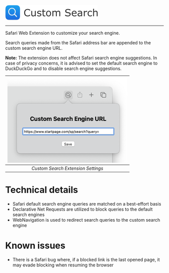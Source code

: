 ![](Resources/LogoCaption.png)

-----

Safari Web Extension to customize your search engine.

Search queries made from the Safari address bar are appended to the custom search engine URL.

**Note:** The extension does not affect Safari search engine suggestions. In case of privacy concerns, it is advised to set the default search engine to DuckDuckGo and to disable search engine suggestions.

|![Extension Settings](Resources/ExtensionSettings.png)|
|:--:| 
| *Custom Search Extension Settings* |

# Technical details
* Safari default search engine queries are matched on a best-effort basis
* Declarative Net Requests are utilized to block queries to the default search engines
* WebNavigation is used to redirect search queries to the custom search engine

# Known issues
* There is a Safari bug where, if a blocked link is the last opened page, it may evade blocking when resuming the browser